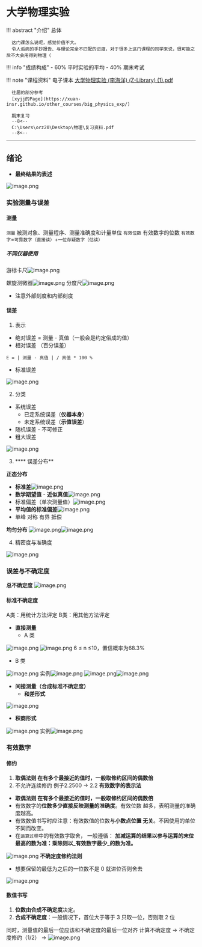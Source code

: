 # 大学物理实验

!!! abstract "介绍"
      <span class="box box-blue">总体</span>

      这门课怎么说呢，感觉价值不大。
      令人诟病的手抄报告、与理论完全不匹配的进度，对于很多上这门课程的同学来说，很可能之后不大会用得到物理（

!!! info "成绩构成"
      - 60% 平时实验的平均
      - 40% 期末考试

!!! note "课程资料"
      电子课本
      [大学物理实验 (李海洋) (Z-Library) (1).pdf](https://www.yuque.com/attachments/yuque/0/2023/pdf/36192378/1696846366325-d0671747-b882-4fec-93f3-49d70a5f9759.pdf?_lake_card=%7B%22src%22%3A%22https%3A%2F%2Fwww.yuque.com%2Fattachments%2Fyuque%2F0%2F2023%2Fpdf%2F36192378%2F1696846366325-d0671747-b882-4fec-93f3-49d70a5f9759.pdf%22%2C%22name%22%3A%22%E5%A4%A7%E5%AD%A6%E7%89%A9%E7%90%86%E5%AE%9E%E9%AA%8C%20(%E6%9D%8E%E6%B5%B7%E6%B4%8B)%20(Z-Library)%20(1).pdf%22%2C%22size%22%3A51788555%2C%22ext%22%3A%22pdf%22%2C%22source%22%3A%22%22%2C%22status%22%3A%22done%22%2C%22download%22%3Atrue%2C%22taskId%22%3A%22ufb07cdf4-addd-449c-8d73-c28eebcb53c%22%2C%22taskType%22%3A%22upload%22%2C%22type%22%3A%22application%2Fpdf%22%2C%22__spacing%22%3A%22both%22%2C%22mode%22%3A%22title%22%2C%22id%22%3A%22u09c77204%22%2C%22margin%22%3A%7B%22top%22%3Atrue%2C%22bottom%22%3Atrue%7D%2C%22card%22%3A%22file%22%7D)

      往届的部分参考
      [xyjj的Page](https://xuan-insr.github.io/other_courses/big_physics_exp/)

      期末复习
      --8<--
      C:\Users\orz20\Desktop\物理\复习资料.pdf
      --8<--

---

## 绪论

- **最终结果的表述**

![image.png](https://zzh-pic-for-self.oss-cn-hangzhou.aliyuncs.com/img/202401212335168.png)

### 实验测量与误差

#### 测量

`测量` 被测对象、测量程序、测量准确度和计量单位
`有效位数` 有效数字的位数
`有效数字`=`可靠数字（直接读）`+`一位存疑数字（估读）`

##### 不同仪器使用

游标卡尺![image.png](https://zzh-pic-for-self.oss-cn-hangzhou.aliyuncs.com/img/202401212335169.png)

螺旋测微器![image.png](https://zzh-pic-for-self.oss-cn-hangzhou.aliyuncs.com/img/202401212335170.png)
分度尺![image.png](https://zzh-pic-for-self.oss-cn-hangzhou.aliyuncs.com/img/202401212335171.png)

- 注意外部刻度和内部刻度

#### 误差

1. 表示

- 绝对误差 = 测量 - 真值（一般会是约定俗成的值）
- 相对误差 （百分误差）

 `E = | 测量 - 真值 | / 真值 * 100 %`

- 标准误差

![image.png](https://zzh-pic-for-self.oss-cn-hangzhou.aliyuncs.com/img/202401212335172.png)

2. 分类

- 系统误差
  - 已定系统误差（**仪器本身**）
  - 未定系统误差（**示值误差**）
- 随机误差  - 不可修正
- 粗大误差

![image.png](https://zzh-pic-for-self.oss-cn-hangzhou.aliyuncs.com/img/202401212335173.png)

3. **** 误差分布**

**正态分布**

- **标准差**![image.png](https://zzh-pic-for-self.oss-cn-hangzhou.aliyuncs.com/img/202401212335174.png)
- **数学期望值** - **近似真值**![image.png](https://zzh-pic-for-self.oss-cn-hangzhou.aliyuncs.com/img/202401212335175.png)
- 标准偏差（单次测量值）![image.png](https://zzh-pic-for-self.oss-cn-hangzhou.aliyuncs.com/img/202401212335176.png)
- **平均值的标准偏差**![image.png](https://zzh-pic-for-self.oss-cn-hangzhou.aliyuncs.com/img/202401212335177.png)
- 单峰  对称  有界  抵偿

**均匀分布**
![image.png](https://zzh-pic-for-self.oss-cn-hangzhou.aliyuncs.com/img/202401212335178.png)![image.png](https://zzh-pic-for-self.oss-cn-hangzhou.aliyuncs.com/img/202401212335179.png)

4. 精密度与准确度

![image.png](https://zzh-pic-for-self.oss-cn-hangzhou.aliyuncs.com/img/202401212335180.png)

### 误差与不确定度

**总不确定度**
![image.png](https://zzh-pic-for-self.oss-cn-hangzhou.aliyuncs.com/img/202401212335181.png)

#### 标准不确定度

A类：用统计方法评定
B类：用其他方法评定

- **直接测量**
  - A 类

![image.png](https://zzh-pic-for-self.oss-cn-hangzhou.aliyuncs.com/img/202401212335182.png)
![image.png](https://zzh-pic-for-self.oss-cn-hangzhou.aliyuncs.com/img/202401212335183.png)
6 ≤ n ≤10，置信概率为68.3%

- B 类

![image.png](https://zzh-pic-for-self.oss-cn-hangzhou.aliyuncs.com/img/202401212335184.png)
实例![image.png](https://zzh-pic-for-self.oss-cn-hangzhou.aliyuncs.com/img/202401212335185.png)
![image.png](https://zzh-pic-for-self.oss-cn-hangzhou.aliyuncs.com/img/202401212335186.png)![image.png](https://zzh-pic-for-self.oss-cn-hangzhou.aliyuncs.com/img/202401212335187.png)

- **间接测量（合成标准不确定度）**
  - **和差形式**

![image.png](https://zzh-pic-for-self.oss-cn-hangzhou.aliyuncs.com/img/202401212335188.png)

- **积商形式**

![image.png](https://zzh-pic-for-self.oss-cn-hangzhou.aliyuncs.com/img/202401212335189.png)
实例![image.png](https://zzh-pic-for-self.oss-cn-hangzhou.aliyuncs.com/img/202401212335190.png)

### 有效数字

#### 修约

1. **取偶法则
在有多个最接近的值时，一般取修约区间的偶数倍**
2. 不允许连续修约
例子2.2500  -> 2.2
**有效数字的表示法**

- **取偶法则
在有多个最接近的值时，一般取修约区间的偶数倍**
- 有效数字的**位数多少直接反映测量的准确度**。有效位数 越多，表明测量的准确度越高。
- 有效数值书写时应注意：有效数值的位数与**小数点位置 无关**。不因使用的单位不同而改变。
- 在`运算过程`中的有效数字取舍， 一般遵循： **加减运算的结果以参与运算的末位最高的数为准：乘除则以_有效数字最少_的数为准。**

![image.png](https://zzh-pic-for-self.oss-cn-hangzhou.aliyuncs.com/img/202401212335191.png)
**不确定度修约法则**

- 想要保留的最低为之后的一位数不是 0 就进位否则舍去

![image.png](https://zzh-pic-for-self.oss-cn-hangzhou.aliyuncs.com/img/202401212335192.png)

#### 数值书写

1. **位数由合成不确定度**决定。
2. **合成不确定度**：一般情况下，首位大于等于 3 只取一位，否则取 2 位

同时，测量值的最后一位应该和不确定度的最后一位对齐
计算不确定度 -> 不确定度修约（1/2） ->
 ![image.png](https://zzh-pic-for-self.oss-cn-hangzhou.aliyuncs.com/img/202401212335193.png)
